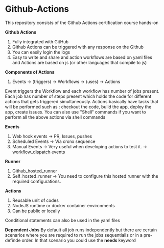 # Github-Actions
This repository consists of the Github Actions certification course hands-on


**Github Actions**
1. Fully integrated with GitHub
2. Github Actions can be triggered with any response on the Github
3. You can easily login the logs
4. Easy to write and share and action workflows are based on yaml files and Actions are based on js (or other languages that compile to js)

**Components of Actions**
1. Events -> (triggers) -> Workflows -> (uses) -> Actions

Event triggers the Workflow and each workflow has number of jobs present. Each job has number of steps present which holds the code for different actions that gets triggered simultaneously.
Actions basically have tasks that will be performed such as : checkout the code, build the app, deploy the app, create issues.
You can also use "Shell" commands if you want to perform all the above actions via shell commands

**Events**
1. Web hook events -> PR, Issues, pushes
2. Scheduled Events -> Via cronx sequence
3. Manual Events -> Very useful when developing actions to test it. -> workflow_dispatch events

**Runner**
1. Github_hosted_runner
2. Self_hosted_runner -> You need to configure this hosted runner with the required configurations.

**Actions**
1. Reusable unit of codes
2. NodeJS runtime or docker container environments
3. Can be public or locally

Conditional statements can also be used in the yaml files

**Dependent Jobs**
By default all job runs independently but there are certain scenarios where you are required to run the jobs sequentialls or in a pre-definde order. In that scenario you could use the **needs** keyword
